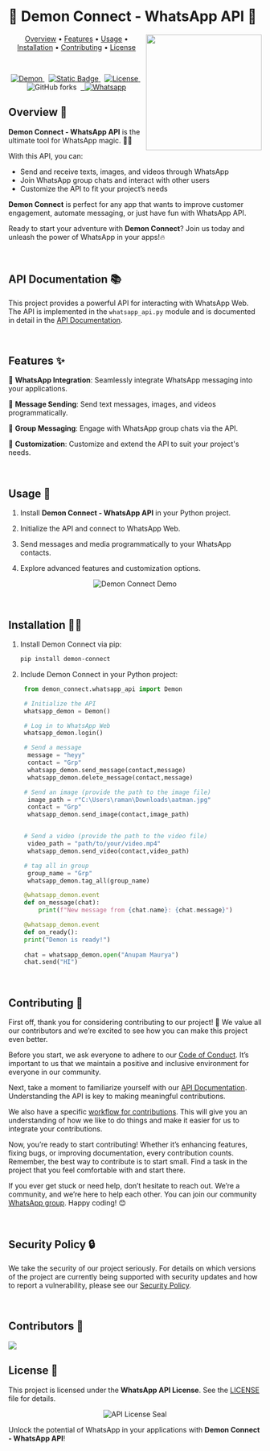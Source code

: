 # 🌟 Demon Connect - WhatsApp API 🌟

<img align='right' src="https://github.com/anupammaurya6767/Demon_connect/blob/main/assets/main.png" width="230">

<p align="center">
  <a href="#overview-">Overview</a> •
  <a href="#features-">Features</a> •
  <a href="#usage-">Usage</a> •
  <a href="#installation">Installation</a> •
  <a href="#contributing-">Contributing</a> •
  <a href="#license-">License</a>
</p>
<br/>
<p align="center">
<a href="https://pypi.org/project/demon-connect/">
  <img src="https://img.shields.io/badge/demon-connect?style=plastic&logo=pypi&logoColor=blue&label=demon-connect&labelColor=white&color=black" alt="Demon" />
</a>&nbsp;
<a href="https://demon-connect.readthedocs.io">
    <img alt="Static Badge" src="https://img.shields.io/badge/Docs-Demon-rgb?style=plastic&labelColor=black" alt="Docs">
</a>&nbsp;
<a href="LICENSE">
    <img src="https://img.shields.io/github/license/anupammaurya6767/Demon_connect?style=plastic&labelColor=black&color=yellow" alt="License">
</a>&nbsp;
<img alt="GitHub forks" src="https://img.shields.io/github/forks/anupammaurya6767/Demon_connect?style=plastic&labelColor=black&color=blue">&nbsp;
<a href="https://chat.whatsapp.com/FGV7ef4d9tNGtfN8HDvbim">&nbsp;
<img src="https://badges.aleen42.com/src/whatsapp.svg?style=plastic&labelColor=black" alt="Whatsapp" /></a>
</p>

## Overview 👹

**Demon Connect - WhatsApp API** is the ultimate tool for WhatsApp magic. 🧙‍♂️

With this API, you can:

- Send and receive texts, images, and videos through WhatsApp
- Join WhatsApp group chats and interact with other users
- Customize the API to fit your project’s needs

**Demon Connect** is perfect for any app that wants to improve customer engagement, automate messaging, or just have fun with WhatsApp API.

Ready to start your adventure with **Demon Connect**? Join us today and unleash the power of WhatsApp in your apps!🔥

<br/>

## API Documentation 📚

This project provides a powerful API for interacting with WhatsApp Web. The API is implemented in the `whatsapp_api.py` module and is documented in detail in the [API Documentation]((Documentation/API.md)).

<br/>

## Features ✨

📲 **WhatsApp Integration**: Seamlessly integrate WhatsApp messaging into your applications.

📩 **Message Sending**: Send text messages, images, and videos programmatically.

🚀 **Group Messaging**: Engage with WhatsApp group chats via the API.

🔧 **Customization**: Customize and extend the API to suit your project's needs.

<br/>

## Usage 📱

1. Install **Demon Connect - WhatsApp API** in your Python project.

2. Initialize the API and connect to WhatsApp Web.

3. Send messages and media programmatically to your WhatsApp contacts.

4. Explore advanced features and customization options.

<p align="center">
   <img src="https://github.com/anupammaurya6767/Demon_connect/blob/main/assets/sc2.jpeg" alt="Demon Connect Demo">
</p>

<br/>

## Installation <a name="installation"></a>🧙‍♂️

1. Install Demon Connect via pip:
   ```bash
   pip install demon-connect
   ```

2. Include Demon Connect in your Python project:
   ```python
    from demon_connect.whatsapp_api import Demon

    # Initialize the API
    whatsapp_demon = Demon()

    # Log in to WhatsApp Web
    whatsapp_demon.login()

    # Send a message
     message = "heyy"
     contact = "Grp"
     whatsapp_demon.send_message(contact,message)
     whatsapp_demon.delete_message(contact,message)

    # Send an image (provide the path to the image file)
     image_path = r"C:\Users\raman\Downloads\aatman.jpg"
     contact = "Grp"
     whatsapp_demon.send_image(contact,image_path)


    # Send a video (provide the path to the video file)
     video_path = "path/to/your/video.mp4"
     whatsapp_demon.send_video(contact,video_path)

    # tag all in group
     group_name = "Grp"
     whatsapp_demon.tag_all(group_name)

    @whatsapp_demon.event
    def on_message(chat):
        print(f"New message from {chat.name}: {chat.message}")

    @whatsapp_demon.event
    def on_ready():
    print("Demon is ready!")
  
    chat = whatsapp_demon.open("Anupam Maurya")
    chat.send("HI")

   ```

<br/>

## Contributing 🌟
First off, thank you for considering contributing to our project! 🎉 We value all our contributors and we’re excited to see how you can make this project even better.

Before you start, we ask everyone to adhere to our [Code of Conduct](CODE_OF_CONDUCT.md). It’s important to us that we maintain a positive and inclusive environment for everyone in our community.

Next, take a moment to familiarize yourself with our [API Documentation](Documentation/API.md). Understanding the API is key to making meaningful contributions.

We also have a specific [workflow for contributions](WORKFLOW.md). This will give you an understanding of how we like to do things and make it easier for us to integrate your contributions.

Now, you’re ready to start contributing! Whether it’s enhancing features, fixing bugs, or improving documentation, every contribution counts. Remember, the best way to contribute is to start small. Find a task in the project that you feel comfortable with and start there.

If you ever get stuck or need help, don’t hesitate to reach out. We’re a community, and we’re here to help each other. You can join our community [WhatsApp group](https://chat.whatsapp.com/FGV7ef4d9tNGtfN8HDvbim). Happy coding! 😊

<br/>

## Security Policy 🔒

We take the security of our project seriously. For details on which versions of the project are currently being supported with security updates and how to report a vulnerability, please see our [Security Policy](SECURITY.md).

<br/>

## Contributors 🤝

<!-- ALL-CONTRIBUTORS-LIST:START - Do not remove or modify this section -->
<!-- prettier-ignore-start -->
<!-- markdownlint-disable -->

<!-- markdownlint-restore -->
<!-- prettier-ignore-end -->

<!-- ALL-CONTRIBUTORS-LIST:END -->
<a href="https://github.com/anupammaurya6767/Demon_connect/graphs/contributors">
  <img src="https://contrib.rocks/image?repo=anupammaurya6767/Demon_connect" />
</a>

<br/>

## License 📜

This project is licensed under the **WhatsApp API License**. See the [LICENSE](LICENSE) file for details.

<p align="center">
   <img src="https://github.com/anupammaurya6767/Demon_connect/blob/main/assets/image.png" alt="API License Seal">
</p>

Unlock the potential of WhatsApp in your applications with **Demon Connect - WhatsApp API**!
